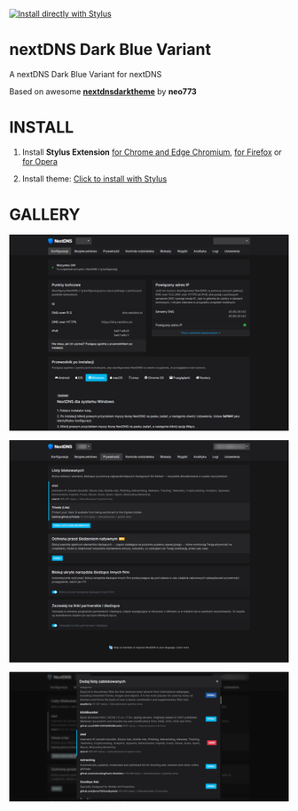 [![Install directly with Stylus](https://img.shields.io/badge/Install%20%20with-Stylus-00adad.svg?style=for-the-badge&logo=stylus)](https://raw.githubusercontent.com/FadeMind/nextdns-darkblue/master/nextdns-darkblue.user.css) 

# nextDNS Dark Blue Variant
A nextDNS Dark Blue Variant for nextDNS

Based on awesome **[nextdnsdarktheme](https://github.com/neo773/nextdnsdarktheme)** by **neo773**

# INSTALL

1. Install **Stylus Extension** [for Chrome and Edge Chromium](https://chrome.google.com/webstore/detail/stylus/clngdbkpkpeebahjckkjfobafhncgmne), [for Firefox](https://addons.mozilla.org/fr/firefox/addon/styl-us/) or [for Opera](https://addons.opera.com/extensions/details/stylus/)

2. Install theme: [Click to install with Stylus](https://raw.githubusercontent.com/FadeMind/nextdns-darkblue/master/nextdns-darkblue.user.css) 

# GALLERY

![A1](https://raw.githubusercontent.com/FadeMind/nextdns-darkblue/master/img/my.nextdns.io-settings.png)

![A2](https://raw.githubusercontent.com/FadeMind/nextdns-darkblue/master/img/my.nextdns.io-privacy.png)

![A3](https://raw.githubusercontent.com/FadeMind/nextdns-darkblue/master/img/my.nextdns.io-select-list.png)
